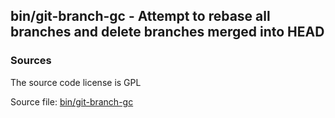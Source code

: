 ## bin/git-branch-gc - Attempt to rebase all branches and delete branches merged into HEAD


### Sources
<a href="#sources"></a>
<!-- dev.mdmark  mdmark:MDSECTION  state:BEG_AUTO  param:Sources -->
The source code license is GPL

Source file: [bin/git-branch-gc](/bin/git-branch-gc)

<!-- dev.mdmark  mdmark:MDSECTION  state:END_AUTO  param:Sources -->

